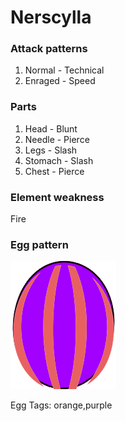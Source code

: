 # Nerscylla

### Attack patterns
1. Normal - Technical
2. Enraged - Speed

### Parts
1. Head - Blunt
2. Needle - Pierce
3. Legs - Slash
4. Stomach - Slash
5. Chest - Pierce

### Element weakness
Fire 

### Egg pattern
![image info](../assets/nerscylla.png)

Egg Tags: orange,purple